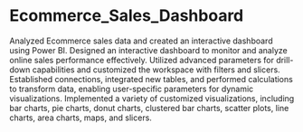 # Ecommerce_Sales_Dashboard
Analyzed Ecommerce sales data and created an interactive dashboard using Power BI.
Designed an interactive dashboard to monitor and analyze online sales performance effectively.
Utilized advanced parameters for drill-down capabilities and customized the workspace with filters and slicers.
Established connections, integrated new tables, and performed calculations to transform data, enabling user-specific parameters for dynamic visualizations.
Implemented a variety of customized visualizations, including bar charts, pie charts, donut charts, clustered bar charts, scatter plots, line charts, area charts, maps, and slicers.
